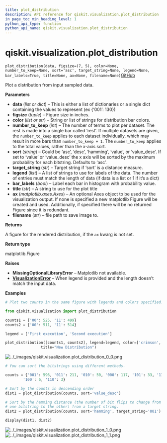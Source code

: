 ```yaml
---
title: plot_distribution
description: API reference for qiskit.visualization.plot_distribution
in_page_toc_min_heading_level: 1
python_api_type: function
python_api_name: qiskit.visualization.plot_distribution
---
```


# qiskit.visualization.plot\_distribution

<span id="qiskit.visualization.plot_distribution" />

`plot_distribution(data, figsize=(7, 5), color=None, number_to_keep=None, sort='asc', target_string=None, legend=None, bar_labels=True, title=None, ax=None, filename=None)`[GitHub](https://github.com/qiskit/qiskit/tree/stable/0.22/qiskit/visualization/counts_visualization.py "view source code")

Plot a distribution from input sampled data.

**Parameters**

*   **data** (*list or dict*) – This is either a list of dictionaries or a single dict containing the values to represent (ex \{‘001’: 130})
*   **figsize** (*tuple*) – Figure size in inches.
*   **color** (*list or str*) – String or list of strings for distribution bar colors.
*   **number\_to\_keep** (*int*) – The number of terms to plot per dataset. The rest is made into a single bar called ‘rest’. If multiple datasets are given, the `number_to_keep` applies to each dataset individually, which may result in more bars than `number_to_keep + 1`. The `number_to_keep` applies to the total values, rather than the x-axis sort.
*   **sort** (*string*) – Could be ‘asc’, ‘desc’, ‘hamming’, ‘value’, or ‘value\_desc’. If set to ‘value’ or ‘value\_desc’ the x axis will be sorted by the maximum probability for each bitstring. Defaults to ‘asc’.
*   **target\_string** (*str*) – Target string if ‘sort’ is a distance measure.
*   **legend** (*list*) – A list of strings to use for labels of the data. The number of entries must match the length of data (if data is a list or 1 if it’s a dict)
*   **bar\_labels** (*bool*) – Label each bar in histogram with probability value.
*   **title** (*str*) – A string to use for the plot title
*   **ax** (*matplotlib.axes.Axes*) – An optional Axes object to be used for the visualization output. If none is specified a new matplotlib Figure will be created and used. Additionally, if specified there will be no returned Figure since it is redundant.
*   **filename** (*str*) – file path to save image to.

**Returns**

A figure for the rendered distribution, if the `ax` kwarg is not set.

**Return type**

matplotlib.Figure

**Raises**

*   **MissingOptionalLibraryError** – Matplotlib not available.
*   [**VisualizationError**](qiskit.visualization.VisualizationError "qiskit.visualization.VisualizationError") – When legend is provided and the length doesn’t match the input data.

**Examples**

```python
# Plot two counts in the same figure with legends and colors specified.

from qiskit.visualization import plot_distribution

counts1 = {'00': 525, '11': 499}
counts2 = {'00': 511, '11': 514}

legend = ['First execution', 'Second execution']

plot_distribution([counts1, counts2], legend=legend, color=['crimson','midnightblue'],
                title="New Distribution")
```

![../\_images/qiskit.visualization.plot\_distribution\_0\_0.png](/images/api/qiskit/0.39/qiskit.visualization.plot_distribution_0_0.png)

```python
# You can sort the bitstrings using different methods.

counts = {'001': 596, '011': 211, '010': 50, '000': 117, '101': 33, '111': 8,
        '100': 6, '110': 3}

# Sort by the counts in descending order
dist1 = plot_distribution(counts, sort='value_desc')

# Sort by the hamming distance (the number of bit flips to change from
# one bitstring to the other) from a target string.
dist2 = plot_distribution(counts, sort='hamming', target_string='001')

display(dist1, dist2)
```

![../\_images/qiskit.visualization.plot\_distribution\_1\_0.png](/images/api/qiskit/0.39/qiskit.visualization.plot_distribution_1_0.png) ![../\_images/qiskit.visualization.plot\_distribution\_1\_1.png](/images/api/qiskit/0.39/qiskit.visualization.plot_distribution_1_1.png)

